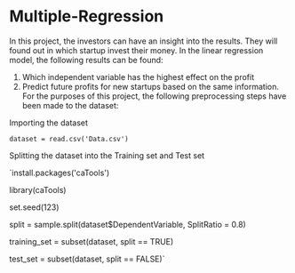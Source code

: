 # Multiple-Regression
In this project, the investors can have an insight into the results. They will found out in which startup invest their money.
In the linear regression model, the following results can be found:
1. Which independent variable has the highest effect on the profit
2. Predict future profits for new startups based on the same information.
For the purposes of this project, the following preprocessing steps have been made to the dataset: 

Importing the dataset

`dataset = read.csv('Data.csv')`

Splitting the dataset into the Training set and Test set

`install.packages('caTools') 

library(caTools)

set.seed(123)  

split = sample.split(dataset$DependentVariable, SplitRatio = 0.8)

training_set = subset(dataset, split == TRUE)

test_set = subset(dataset, split == FALSE)`
